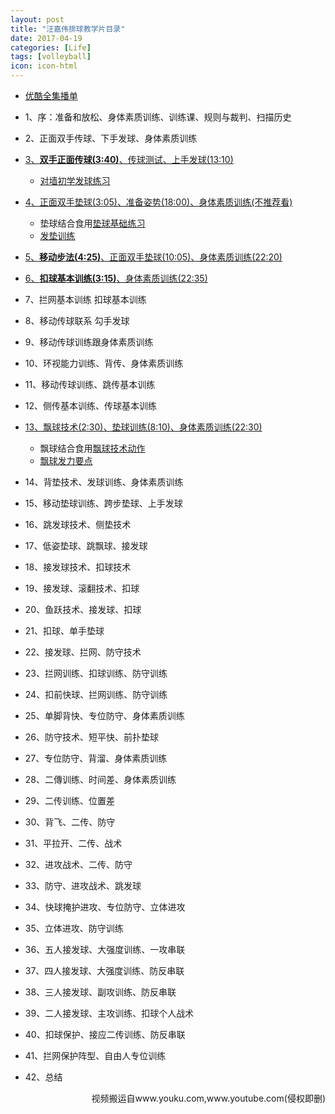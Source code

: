 ```yaml
---
layout: post
title: "汪嘉伟排球教学片目录"
date: 2017-04-19
categories: [Life]
tags: [volleyball]
icon: icon-html
---
```


- [优酷全集播单](https://list.youku.com/albumlist/show/id_18580961.html?spm=a2h0j.8191423.module_basic_info.5~5!2~5~5~5~5~A)

- 1、序：准备和放松、身体素质训练、训练课、规则与裁判、扫描历史

- 2、正面双手传球、下手发球、身体素质训练

- [3、**双手正面传球(3:40)**、传球测试、上手发球(13:10)](https://v.youku.com/v_show/id_XNDc3ODUyMTA4.html?&f=18580961&from=y1.2-3.4.27&spm=a2h0j.8191423.item_XNDc3ODUyMTA4.A)

  - [对墙初学发球练习](https://www.bilibili.com/video/av9940955/)

- [4、正面双手垫球(3:05)、准备姿势(18:00)、身体素质训练(不推荐看)](https://v.youku.com/v_show/id_XNDc3ODUyMDYw.html?f=18580961&o=1&spm=a2h1n.8251843.playList.5!26~1!2~3~A)

  - 垫球结合食用[垫球基础练习](https://www.bilibili.com/video/av9940727/)
  - [发垫训练](https://www.bilibili.com/video/av9940760/)

- [5、**移动步法(4:25)**、正面双手垫球(10:05)、身体素质训练(22:20)](https://v.youku.com/v_show/id_XNDc3ODUyMDU2.html?&f=18580961&from=y1.2-3.4.25&spm=a2h0j.8191423.item_XNDc3ODUyMDU2.A)

- [6、**扣球基本训练(3:15)**、身体素质训练(22:35)](https://v.youku.com/v_show/id_XNDc3ODUyMDEy.html?&f=18580961&from=y1.2-3.4.22&spm=a2h0j.8191423.item_XNDc3ODUyMDEy.A)

- 7、拦网基本训练 扣球基本训练

- 8、移动传球联系 勾手发球

- 9、移动传球训练跟身体素质训练

- 10、环视能力训练、背传、身体素质训练

- 11、移动传球训练、跳传基本训练

- 12、侧传基本训练、传球基本训练

- [13、飘球技术(2:30)、垫球训练(8:10)、身体素质训练(22:30)](https://v.youku.com/v_show/id_XNDc3ODUxODY4.html?&f=18580961&from=y1.2-3.4.16&spm=a2h0j.8191423.item_XNDc3ODUxODY4.A)

  - 飘球结合食用[飘球技术动作](https://www.bilibili.com/video/av9941020/)
  - [飘球发力要点](https://www.bilibili.com/video/av9941014/)

- 14、背垫技术、发球训练、身体素质训练

- 15、移动垫球训练、跨步垫球、上手发球

- 16、跳发球技术、侧垫技术

- 17、低姿垫球、跳飘球、接发球

- 18、接发球技术、扣球技术

- 19、接发球、滚翻技术、扣球

- 20、鱼跃技术、接发球、扣球

- 21、扣球、单手垫球

- 22、接发球、拦网、防守技术

- 23、拦网训练、扣球训练、防守训练

- 24、扣前快球、拦网训练、防守训练

- 25、单脚背快、专位防守、身体素质训练

- 26、防守技术、短平快、前扑垫球

- 27、专位防守、背溜、身体素质训练

- 28、二傳训练、时间差、身体素质训练

- 29、二传训练、位置差

- 30、背飞、二传、防守

- 31、平拉开、二传、战术

- 32、进攻战术、二传、防守

- 33、防守、进攻战术、跳发球

- 34、快球掩护进攻、专位防守、立体进攻

- 35、立体进攻、防守训练

- 36、五人接发球、大强度训练、一攻串联

- 37、四人接发球、大强度训练、防反串联

- 38、三人接发球、副攻训练、防反串联

- 39、二人接发球、主攻训练、扣球个人战术

- 40、扣球保护、接应二传训练、防反串联

- 41、拦网保护阵型、自由人专位训练

- 42、总结

<div style = "text-align:right">视频搬运自www.youku.com,www.youtube.com(侵权即删)</div>
